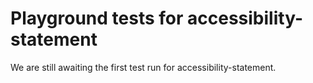 # Playground tests for accessibility-statement
We are still awaiting the first test run for accessibility-statement.
